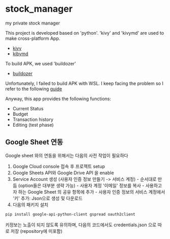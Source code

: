 # stock_manager
my private stock manager

This project is developed based on 'python'.
'kivy' and 'kivymd' are used to make cross-platform App.

- [kivy](https://kivy.org/doc/stable/gettingstarted/intro.html)
- [kibymd](https://kivymd.readthedocs.io/en/1.1.1/)

To build APK, we used 'buildozer'
- [buildozer](https://github.com/kivy/buildozer)

Unfortunately, I failed to build APK with WSL.
I keep facing the problem so I refer to the following [guide](https://brain-nim.tistory.com/9) 

Anyway, this app provides the following functions:
- Current Status
- Budget
- Transaction history
- Editing (test phase)

## Google Sheet 연동
Google sheet 와의 연동을 위해서는 다음의 사전 작업이 필요하다
  1. Google Cloud console 접속 후 프로젝트 setup
  2. Google Sheets API와 Google Drive API 을 enable
  3. Service Account 생성 (사용자 인증 정보 만들기 -> 서비스 계정)
    - 순서대로 만듬 (option들은 대부분 생략 가능)
    - 사용자 계정 '이메일' 정보를 복사
    - 사용하고자 하는 Google Sheet 의 공유 항목에 추가
    - 사용자 인증 정보의 서비스 계정에서 '키' 추가: Json으로 생성 및 다운로드
  4. 다음의 패키지 설치
  ```bash
  pip install google-api-python-client gspread oauth2client
  ```

키정보는 노출이 되지 않도록 유의하며, 다음의 코드에서도 credentials.json 으로 따로 저장 (repository에 미포함)
